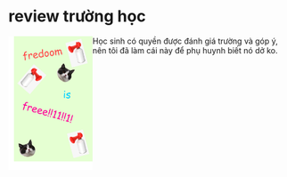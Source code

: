 # review trường học
<span style="margin-top: 100px;"><img style="float: left;" src=".github/gfdg.jpg" height="240px">Học sinh có quyền được đánh giá trường và góp ý, nên tôi đã làm cái này để phụ huynh biết nó dở ko.</span>
